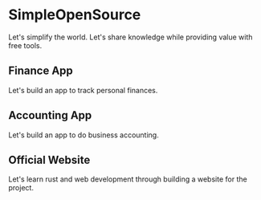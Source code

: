 # SimpleOpenSource
Let's simplify the world.
Let's share knowledge while providing value with free tools.

## Finance App
Let's build an app to track personal finances.

## Accounting App
Let's build an app to do business accounting.

## Official Website
Let's learn rust and web development through building a website for the project.

